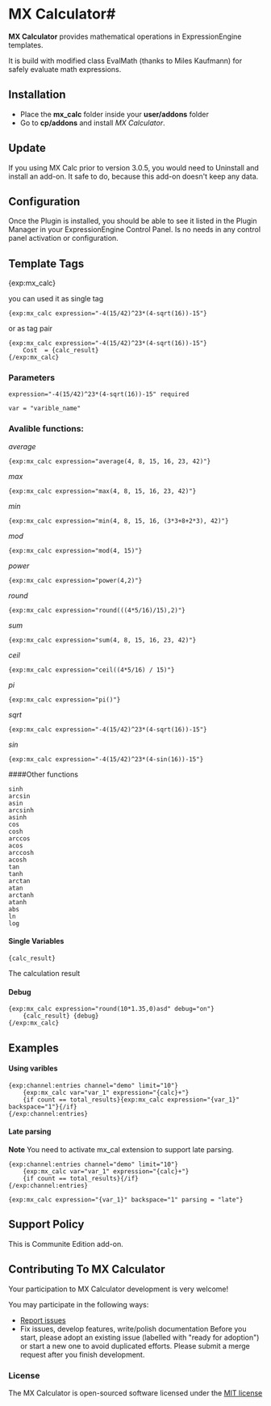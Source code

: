 # MX Calculator#

**MX Calculator** provides mathematical operations in ExpressionEngine templates.

It is build with modified class EvalMath (thanks to Miles Kaufmann) for safely evaluate math expressions.

## Installation
* Place the **mx_calc** folder inside your **user/addons** folder
* Go to **cp/addons** and install *MX Calculator*.


## Update
If you using MX Calc prior to version 3.0.5, you would need to Uninstall and install an add-on. It safe to do, because this add-on doesn't keep any data.

## Configuration
Once the Plugin is installed, you should be able to see it listed in the Plugin Manager in your ExpressionEngine Control Panel. Is no needs in any control panel activation or configuration.

## Template Tags
{exp:mx_calc}

you can used it as single tag

    {exp:mx_calc expression="-4(15/42)^23*(4-sqrt(16))-15"}

or as tag pair

    {exp:mx_calc expression="-4(15/42)^23*(4-sqrt(16))-15"}
        Cost  = {calc_result}
    {/exp:mx_calc}

### Parameters

    expression="-4(15/42)^23*(4-sqrt(16))-15" required
    
    var = "varible_name"

### Avalible functions:
*average*

    {exp:mx_calc expression="average(4, 8, 15, 16, 23, 42)"}
*max*

    {exp:mx_calc expression="max(4, 8, 15, 16, 23, 42)"}
*min*

    {exp:mx_calc expression="min(4, 8, 15, 16, (3*3+8+2*3), 42)"}
*mod*

    {exp:mx_calc expression="mod(4, 15)"}
*power*

    {exp:mx_calc expression="power(4,2)"}
*round*

    {exp:mx_calc expression="round(((4*5/16)/15),2)"}
*sum*

    {exp:mx_calc expression="sum(4, 8, 15, 16, 23, 42)"}
*ceil*

    {exp:mx_calc expression="ceil((4*5/16) / 15)"}
*pi*

    {exp:mx_calc expression="pi()"}
*sqrt*

    {exp:mx_calc expression="-4(15/42)^23*(4-sqrt(16))-15"}
*sin*

    {exp:mx_calc expression="-4(15/42)^23*(4-sin(16))-15"}

####Other functions

    sinh
    arcsin
    asin
    arcsinh
    asinh
    cos
    cosh
    arccos
    acos
    arccosh
    acosh
    tan
    tanh
    arctan
    atan
    arctanh
    atanh
    abs
    ln
    log

#### Single Variables
    {calc_result}
The calculation result

#### Debug

    {exp:mx_calc expression="round(10*1.35,0)asd" debug="on"}
        {calc_result} {debug}
    {/exp:mx_calc}
    
## Examples

#### Using varibles

	{exp:channel:entries channel="demo" limit="10"}
    	{exp:mx_calc var="var_1" expression="{calc}+"}
    	{if count == total_results}{exp:mx_calc expression="{var_1}" backspace="1"}{/if}
	{/exp:channel:entries}

#### Late parsing

**Note** You need to activate mx_cal extension to support late parsing.

	{exp:channel:entries channel="demo" limit="10"}
    	{exp:mx_calc var="var_1" expression="{calc}+"}
    	{if count == total_results}{/if}
	{/exp:channel:entries}

	{exp:mx_calc expression="{var_1}" backspace="1" parsing = "late"}
	
## Support Policy
This is Communite Edition add-on.

## Contributing To MX Calculator

Your participation to MX Calculator development is very welcome!

You may participate in the following ways:

* [Report issues](https://github.com/MaxLazar/mx-calculator/issues)
* Fix issues, develop features, write/polish documentation
Before you start, please adopt an existing issue (labelled with "ready for adoption") or start a new one to avoid duplicated efforts.
Please submit a merge request after you finish development.


### License

The MX Calculator is open-sourced software licensed under the [MIT license](http://opensource.org/licenses/MIT)
